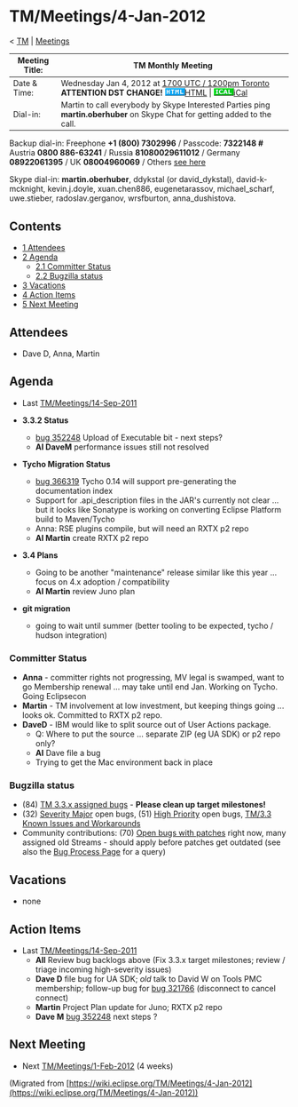 

TM/Meetings/4-Jan-2012
======================

< [TM](./TM "TM")‎ | [Meetings](./Meetings "TM/Meetings")

| Meeting Title: | **TM Monthly Meeting** |
| --- | --- |
| Date & Time: | Wednesday Jan 4, 2012 at [1700 UTC / 1200pm Toronto](http://www.timeanddate.com/worldclock/fixedtime.html?month=1&day=4&year=2012&hour=17&min=00&sec=0&p1=0) **ATTENTION DST CHANGE!**   ![Html.gif](./images/Html.gif)[HTML](http://www.google.com/calendar/embed?src=vn70im36r00qeusu8nme50cils@group.calendar.google.com&ctz=Canada/Toronto) \| ![Ical.gif](./images/Ical.gif)[iCal](http://www.google.com/calendar/ical/vn70im36r00qeusu8nme50cils@group.calendar.google.com/public/basic.ics) |
| Dial-in: | Martin to call everybody by Skype   Interested Parties ping **martin.oberhuber** on Skype Chat for getting added to the call. |

Backup dial-in: Freephone **+1 (800) 7302996** / Passcode: **7322148 #**  
Austria **0800 886-63241** / Russia **81080029611012** / Germany **08922061395** / UK **08004960069** / Others [see here](https://conf.cfer.com/?comp_id=18374&sp_id=154&ac=7322148&an=080088663241%20&login=true&startview=gos)

Skype dial-in: **martin.oberhuber**, ddykstal (or david\_dykstal), david-k-mcknight, kevin.j.doyle, xuan.chen886, eugenetarassov, michael\_scharf, uwe.stieber, radoslav.gerganov, wrsfburton, anna_dushistova.  

Contents
--------

*   [1 Attendees](#Attendees)
*   [2 Agenda](#Agenda)
    *   [2.1 Committer Status](#Committer-Status)
    *   [2.2 Bugzilla status](#Bugzilla-status)
*   [3 Vacations](#Vacations)
*   [4 Action Items](#Action-Items)
*   [5 Next Meeting](#Next-Meeting)

Attendees
---------

*   Dave D, Anna, Martin

  

Agenda
------

*   Last [TM/Meetings/14-Sep-2011](./Meetings/14-Sep-2011 "TM/Meetings/14-Sep-2011")
*   **3.3.2 Status**
    *   [bug 352248](https://bugs.eclipse.org/bugs/show_bug.cgi?id=352248) Upload of Executable bit - next steps?
    *   **AI DaveM** performance issues still not resolved

*   **Tycho Migration Status**
    *   [bug 366319](https://bugs.eclipse.org/bugs/show_bug.cgi?id=366319) Tycho 0.14 will support pre-generating the documentation index
    *   Support for .api_description files in the JAR's currently not clear ... but it looks like Sonatype is working on converting Eclipse Platform build to Maven/Tycho
    *   Anna: RSE plugins compile, but will need an RXTX p2 repo
    *   **AI Martin** create RXTX p2 repo

*   **3.4 Plans**
    *   Going to be another "maintenance" release similar like this year ... focus on 4.x adoption / compatibility
    *   **AI Martin** review Juno plan

*   **git migration**
    *   going to wait until summer (better tooling to be expected, tycho / hudson integration)

  

### Committer Status

*   **Anna** \- committer rights not progressing, MV legal is swamped, want to go Membership renewal ... may take until end Jan. Working on Tycho. Going Eclipsecon
*   **Martin** \- TM involvement at low investment, but keeping things going ... looks ok. Committed to RXTX p2 repo.
*   **DaveD** \- IBM would like to split source out of User Actions package.
    *   Q: Where to put the source ... separate ZIP (eg UA SDK) or p2 repo only?
    *   **AI** Dave file a bug
    *   Trying to get the Mac environment back in place

  

### Bugzilla status

*   (84) [TM 3.3.x assigned bugs](https://bugs.eclipse.org/bugs/buglist.cgi?field0-0-0=target_milestone;query_format=advanced;bug_status=UNCONFIRMED;bug_status=NEW;bug_status=ASSIGNED;bug_status=REOPENED;type0-0-0=substring;value0-0-0=3.3;product=Target%20Management) \- **Please clean up target milestones!**
*   (32) [Severity Major](https://bugs.eclipse.org/bugs/buglist.cgi?query_format=advanced&product=Target+Management&bug_status=UNCONFIRMED&bug_status=NEW&bug_status=ASSIGNED&bug_status=REOPENED&bug_severity=blocker&bug_severity=critical&bug_severity=major&cmdtype=doit) open bugs, (51) [High Priority](https://bugs.eclipse.org/bugs/buglist.cgi?query_format=advanced&product=Target+Management&bug_status=UNCONFIRMED&bug_status=NEW&bug_status=ASSIGNED&bug_status=REOPENED&cmdtype=doit&field0-0-0=priority&type0-0-0=regexp&value0-0-0=P%5B12%5D&field0-0-1=bug_severity&type0-0-1=regexp&value0-0-1=blocker%7Ccritical%7Cmajor) open bugs, [TM/3.3 Known Issues and Workarounds](./3.3_Known_Issues_and_Workarounds "TM/3.3 Known Issues and Workarounds")
*   Community contributions: (70) [Open bugs with patches](https://bugs.eclipse.org/bugs/buglist.cgi?query_format=advanced&product=Target+Management&bug_status=UNCONFIRMED&bug_status=NEW&bug_status=ASSIGNED&bug_status=REOPENED&cmdtype=doit&field0-0-0=attachments.ispatch&type0-0-0=equals&value0-0-0=1) right now, many assigned old Streams - should apply before patches get outdated (see also the [Bug Process Page](https://www.eclipse.org/dsdp/tm/development/bug_process.php) for a query)

  

Vacations
---------

*   none

  

Action Items
------------

*   Last [TM/Meetings/14-Sep-2011](./Meetings/14-Sep-2011 "TM/Meetings/14-Sep-2011")
    *   **All** Review bug backlogs above (Fix 3.3.x target milestones; review / triage incoming high-severity issues)
    *   **Dave D** file bug for UA SDK; _old_ talk to David W on Tools PMC membership; follow-up bug for [bug 321766](https://bugs.eclipse.org/bugs/show_bug.cgi?id=321766) (disconnect to cancel connect)
    *   **Martin** Project Plan update for Juno; RXTX p2 repo
    *   **Dave M** [bug 352248](https://bugs.eclipse.org/bugs/show_bug.cgi?id=352248) next steps ?

  

Next Meeting
------------

*   Next [TM/Meetings/1-Feb-2012](./Meetings/1-Feb-2012 "TM/Meetings/1-Feb-2012") (4 weeks)


(Migrated from [https://wiki.eclipse.org/TM/Meetings/4-Jan-2012](https://wiki.eclipse.org/TM/Meetings/4-Jan-2012))
